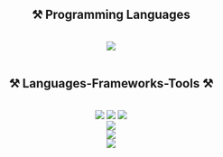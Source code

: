 <h2 align="center">⚒️ Programming Languages </h2>
<br/>
<div align="center">
    <img src="https://skillicons.dev/icons?i=python,javascript,dart,r,ruby,php,c,cpp" />
</div>
<br/>

<h2 align="center">⚒️ Languages-Frameworks-Tools ⚒️</h2>
<br/>
<div align="center">
    <img src="https://skillicons.dev/icons?i=react,bootstrap,mui,html,css,tailwind,angular,astro,babel,bun,d3,deno,discordjs,django" />
        <img src="https://skillicons.dev/icons?i=elasticsearch,dynamodb,docker,eclipse,electron,emotion,express,fastapi,figma,firebase,flask,flutter,gatsby,gcp" />
    <img src="https://skillicons.dev/icons?i=github,gitlab,graphql,heroku,htmx,jest,jquery,kafka,kubernetes,laravel,latex,less,linux,alpinejs"/><br>
      <img src="https://skillicons.dev/icons?i=md,mongodb,mysql,neovim,nestjs,netlify,nextjs,nginx,nodejs,npm,git,anaconda,androidstudio,apollo"/><br>
     <img src="https://skillicons.dev/icons?i=appwrite,atom,aws,bitbucket,cypress,codepen,nuxtjs,opencv,p5js,pinia,pnpm,postgres,postman,powershell,prisma"/><br>
    <img src="https://skillicons.dev/icons?i=prisma,pug,pycharm,qt,rabbitmq,redis,remix,redux,replit,rollupjs,sass,sqlite,styledcomponents,sublime,supabase"/><br>
</div>
<br/>

